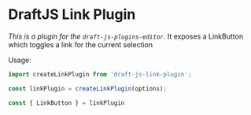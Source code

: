 # DraftJS Link Plugin

*This is a plugin for the `draft-js-plugins-editor`.*
It exposes a LinkButton which toggles a link for the current selection

Usage:

```js
import createLinkPlugin from 'draft-js-link-plugin';

const linkPlugin = createLinkPlugin(options);

const { LinkButton } = linkPlugin

```
